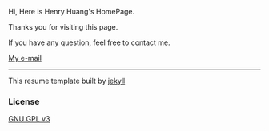 Hi, Here is Henry Huang's HomePage.

Thanks you for visiting this page.

If you have any question, feel free to contact me.

[My e-mail](mailto:henry0726@hotmail.com)

-------------

This resume template built by [jekyll](http://ankitsultana.com)

### License

[GNU GPL v3](https://github.com/bk2dcradle/researcher/blob/gh-pages/LICENSE)
